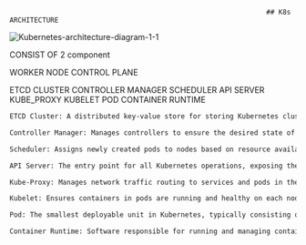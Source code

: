                                                                    ## K8s ARCHITECTURE
![Kubernetes-architecture-diagram-1-1](https://github.com/user-attachments/assets/eb043f56-0b83-4f36-b74c-f8f6c7292188)

CONSIST OF 2 component

WORKER NODE 
CONTROL PLANE

ETCD CLUSTER
CONTROLLER MANAGER
SCHEDULER
API SERVER
KUBE_PROXY
KUBELET
POD
CONTAINER RUNTIME

```bash
ETCD Cluster: A distributed key-value store for storing Kubernetes cluster data.

Controller Manager: Manages controllers to ensure the desired state of the cluster (e.g., scaling, healing).

Scheduler: Assigns newly created pods to nodes based on resource availability.

API Server: The entry point for all Kubernetes operations, exposing the Kubernetes API.

Kube-Proxy: Manages network traffic routing to services and pods in the cluster.

Kubelet: Ensures containers in pods are running and healthy on each node.

Pod: The smallest deployable unit in Kubernetes, typically consisting of one or more containers.

Container Runtime: Software responsible for running and managing containers (e.g., Docker, containerd).
```
